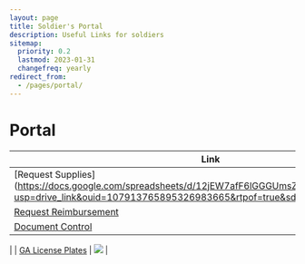 ```yaml
---
layout: page
title: Soldier's Portal
description: Useful Links for soldiers
sitemap:
  priority: 0.2
  lastmod: 2023-01-31
  changefreq: yearly
redirect_from:
  - /pages/portal/
---
```



# Portal

| Link |
|---|
|[Request Supplies] (https://docs.google.com/spreadsheets/d/12jEW7afF6lGGGUmsZyNeEqDKPswBSNLr/edit?usp=drive_link&ouid=107913765895326983665&rtpof=true&sd=true)|
|[Request Reimbursement](https://docs.google.com/spreadsheets/d/1adYuCeXoDflfchNXxsew-f583YMH3YtB/edit?usp=drive_link&ouid=107913765895326983665&rtpof=true&sd=true)|
|[Document Control](https://sites.google.com/gasdf.us/gsdfdocumentcontrol/home)|
| 
| [GA License Plates](https://docs.google.com/document/d/0Bzr2LXnXc6UpWWc4OU9vcmNLeGs/edit?usp=sharing&ouid=116033939342881164773&resourcekey=0-x4UxT0yLeaBpi9XVU0eJSw&rtpof=true&sd=true) | [![](/images/GSDF_Plate.jpg)](https://docs.google.com/document/d/0Bzr2LXnXc6UpWWc4OU9vcmNLeGs/edit?usp=sharing&ouid=116033939342881164773&resourcekey=0-x4UxT0yLeaBpi9XVU0eJSw&rtpof=true&sd=true) |
